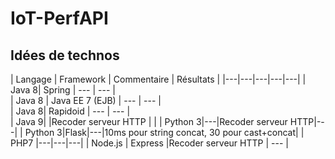 # IoT-PerfAPI

<h2>Idées de technos</h2>

| Langage | Framework  | Commentaire  | Résultats  |
|---|---|---|---|---|
| Java 8| Spring | ---  | ---  |   
| Java 8 | Java EE 7 (EJB)  | ---  |  --- |   
| Java 8| Rapidoid | ---  | ---  |  
| Java 9|  |Recoder serveur HTTP |   |
| Python 3|---|Recoder serveur HTTP|---|
| Python 3|Flask|---|10ms pour string concat, 30 pour cast+concat|
| PHP7 |---|---|---|
| Node.js | Express |Recoder serveur HTTP | --- |
